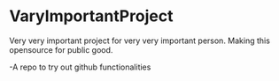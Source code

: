# VaryImportantProject
Very very important project for very very important person. Making this opensource for public good.

-A repo to try out github functionalities
